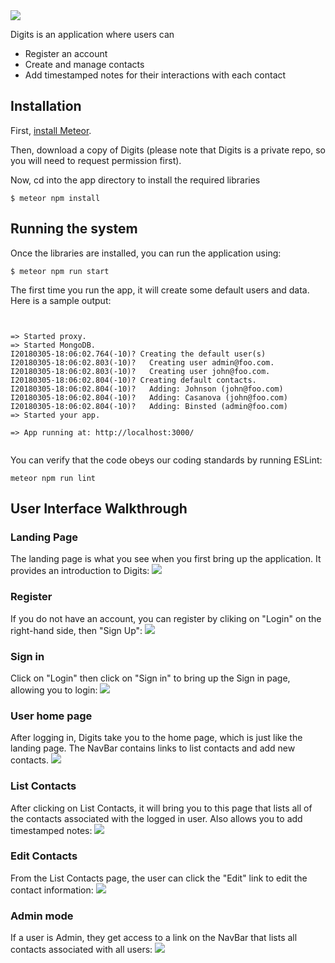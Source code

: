 
<img src="doc/landing.png">

Digits is an application where users can

  * Register an account
  * Create and manage contacts
  * Add timestamped notes for their interactions with each contact



## Installation

First, [install Meteor](https://www.meteor.com/install).

Then, download a copy of Digits (please note that Digits is a private repo, so you will need to request permission first).

Now, cd into the app directory to install the required libraries

```
$ meteor npm install
```

## Running the system

Once the libraries are installed, you can run the application using:

```
$ meteor npm run start
```

The first time you run the app, it will create some default users and data. Here is a sample output:

```


=> Started proxy.
=> Started MongoDB.
I20180305-18:06:02.764(-10)? Creating the default user(s)
I20180305-18:06:02.803(-10)?   Creating user admin@foo.com.
I20180305-18:06:02.803(-10)?   Creating user john@foo.com.
I20180305-18:06:02.804(-10)? Creating default contacts.
I20180305-18:06:02.804(-10)?   Adding: Johnson (john@foo.com)
I20180305-18:06:02.804(-10)?   Adding: Casanova (john@foo.com)
I20180305-18:06:02.804(-10)?   Adding: Binsted (admin@foo.com)
=> Started your app.

=> App running at: http://localhost:3000/


```
You can verify that the code obeys our coding standards by running ESLint:

```
meteor npm run lint
```


## User Interface Walkthrough


### Landing Page

The landing page is what you see when you first bring up the application. It provides an introduction to Digits:
<img src="doc/landing.png">


### Register
If you do not have an account,  you can register by cliking on "Login" on the right-hand side, then "Sign Up":
<img src="doc/register.png">

### Sign in
Click on "Login" then click on "Sign in" to bring up the Sign in page, allowing you to login:
<img src="doc/signin.png">

### User home page
After logging in, Digits take you to the home page, which is just like the landing page. The NavBar contains links to list contacts and add new contacts.
<img src="doc/userhomepage.png">

### List Contacts
After clicking on List Contacts, it will bring you to this page that lists all of the contacts associated with the logged in user. Also allows you to add timestamped notes:
<img src="doc/listcontacts.png">



### Edit Contacts
From the List Contacts page, the user can click the "Edit" link to edit the contact information:
<img src="doc/editcontacts.png">


### Admin mode
If a user is Admin, they get access to a link on the NavBar that lists all contacts associated with all users:
<img src="doc/adminMode.png">



